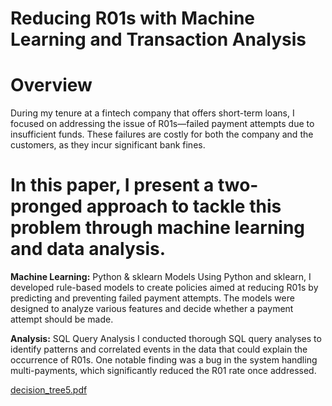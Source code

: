 # Reducing R01s with Machine Learning and Transaction Analysis

# Overview

During my tenure at a fintech company that offers short-term loans, I focused on addressing the issue of R01s—failed payment attempts due to insufficient funds. These failures are costly for both the company and the customers, as they incur significant bank fines.

# In this paper, I present a two-pronged approach to tackle this problem through machine learning and data analysis.

**Machine Learning:** Python & sklearn Models
Using Python and sklearn, I developed rule-based models to create policies aimed at reducing R01s by predicting and preventing failed payment attempts. The models were designed to analyze various features and decide whether a payment attempt should be made.

**Analysis:** SQL Query Analysis
I conducted thorough SQL query analyses to identify patterns and correlated events in the data that could explain the occurrence of R01s. One notable finding was a bug in the system handling multi-payments, which significantly reduced the R01 rate once addressed.

[decision_tree5.pdf](https://github.com/user-attachments/files/15511357/decision_tree5.pdf)
